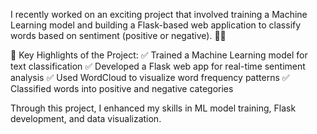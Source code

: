 I recently worked on an exciting project that involved training a Machine Learning model and building a Flask-based web application to classify words based on sentiment (positive or negative). 🧠💡

🔹 Key Highlights of the Project:
✅ Trained a Machine Learning model for text classification
✅ Developed a Flask web app for real-time sentiment analysis
✅ Used WordCloud to visualize word frequency patterns
✅ Classified words into positive and negative categories

Through this project, I enhanced my skills in ML model training, Flask development, and data visualization.
